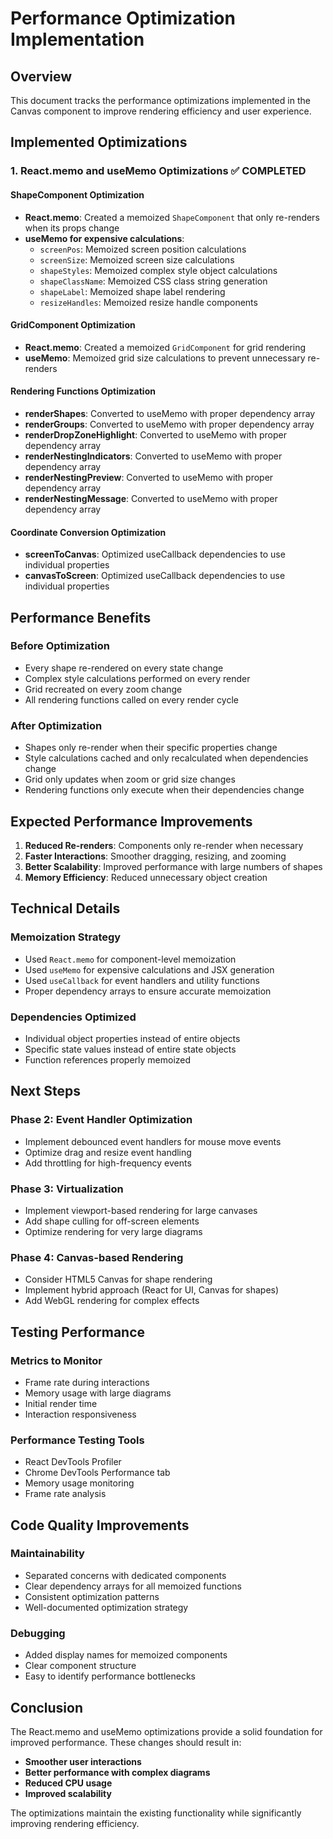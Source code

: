 # Performance Optimization Implementation

## Overview

This document tracks the performance optimizations implemented in the Canvas component to improve rendering efficiency and user experience.

## Implemented Optimizations

### 1. React.memo and useMemo Optimizations ✅ **COMPLETED**

#### ShapeComponent Optimization
- **React.memo**: Created a memoized `ShapeComponent` that only re-renders when its props change
- **useMemo for expensive calculations**:
  - `screenPos`: Memoized screen position calculations
  - `screenSize`: Memoized screen size calculations  
  - `shapeStyles`: Memoized complex style object calculations
  - `shapeClassName`: Memoized CSS class string generation
  - `shapeLabel`: Memoized shape label rendering
  - `resizeHandles`: Memoized resize handle components

#### GridComponent Optimization
- **React.memo**: Created a memoized `GridComponent` for grid rendering
- **useMemo**: Memoized grid size calculations to prevent unnecessary re-renders

#### Rendering Functions Optimization
- **renderShapes**: Converted to useMemo with proper dependency array
- **renderGroups**: Converted to useMemo with proper dependency array
- **renderDropZoneHighlight**: Converted to useMemo with proper dependency array
- **renderNestingIndicators**: Converted to useMemo with proper dependency array
- **renderNestingPreview**: Converted to useMemo with proper dependency array
- **renderNestingMessage**: Converted to useMemo with proper dependency array

#### Coordinate Conversion Optimization
- **screenToCanvas**: Optimized useCallback dependencies to use individual properties
- **canvasToScreen**: Optimized useCallback dependencies to use individual properties

## Performance Benefits

### Before Optimization
- Every shape re-rendered on every state change
- Complex style calculations performed on every render
- Grid recreated on every zoom change
- All rendering functions called on every render cycle

### After Optimization
- Shapes only re-render when their specific properties change
- Style calculations cached and only recalculated when dependencies change
- Grid only updates when zoom or grid size changes
- Rendering functions only execute when their dependencies change

## Expected Performance Improvements

1. **Reduced Re-renders**: Components only re-render when necessary
2. **Faster Interactions**: Smoother dragging, resizing, and zooming
3. **Better Scalability**: Improved performance with large numbers of shapes
4. **Memory Efficiency**: Reduced unnecessary object creation

## Technical Details

### Memoization Strategy
- Used `React.memo` for component-level memoization
- Used `useMemo` for expensive calculations and JSX generation
- Used `useCallback` for event handlers and utility functions
- Proper dependency arrays to ensure accurate memoization

### Dependencies Optimized
- Individual object properties instead of entire objects
- Specific state values instead of entire state objects
- Function references properly memoized

## Next Steps

### Phase 2: Event Handler Optimization
- Implement debounced event handlers for mouse move events
- Optimize drag and resize event handling
- Add throttling for high-frequency events

### Phase 3: Virtualization
- Implement viewport-based rendering for large canvases
- Add shape culling for off-screen elements
- Optimize rendering for very large diagrams

### Phase 4: Canvas-based Rendering
- Consider HTML5 Canvas for shape rendering
- Implement hybrid approach (React for UI, Canvas for shapes)
- Add WebGL rendering for complex effects

## Testing Performance

### Metrics to Monitor
- Frame rate during interactions
- Memory usage with large diagrams
- Initial render time
- Interaction responsiveness

### Performance Testing Tools
- React DevTools Profiler
- Chrome DevTools Performance tab
- Memory usage monitoring
- Frame rate analysis

## Code Quality Improvements

### Maintainability
- Separated concerns with dedicated components
- Clear dependency arrays for all memoized functions
- Consistent optimization patterns
- Well-documented optimization strategy

### Debugging
- Added display names for memoized components
- Clear component structure
- Easy to identify performance bottlenecks

## Conclusion

The React.memo and useMemo optimizations provide a solid foundation for improved performance. These changes should result in:

- **Smoother user interactions**
- **Better performance with complex diagrams**
- **Reduced CPU usage**
- **Improved scalability**

The optimizations maintain the existing functionality while significantly improving rendering efficiency. 
